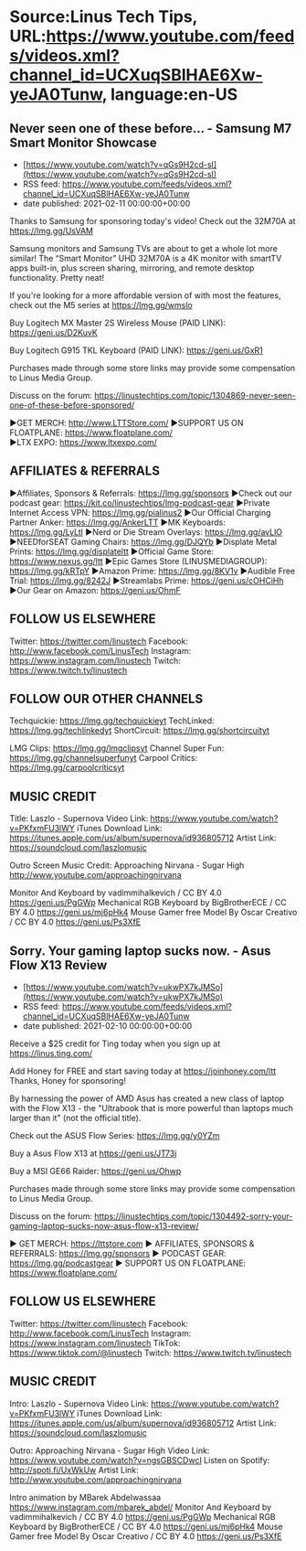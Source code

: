 # Source:Linus Tech Tips, URL:https://www.youtube.com/feeds/videos.xml?channel_id=UCXuqSBlHAE6Xw-yeJA0Tunw, language:en-US

## Never seen one of these before... - Samsung M7 Smart Monitor Showcase
 - [https://www.youtube.com/watch?v=qGs9H2cd-sI](https://www.youtube.com/watch?v=qGs9H2cd-sI)
 - RSS feed: https://www.youtube.com/feeds/videos.xml?channel_id=UCXuqSBlHAE6Xw-yeJA0Tunw
 - date published: 2021-02-11 00:00:00+00:00

Thanks to Samsung for sponsoring today's video! Check out the 32M70A at https://lmg.gg/UsVAM

Samsung monitors and Samsung TVs are about to get a whole lot more similar! The “Smart Monitor” UHD 32M70A is a 4K monitor with smartTV apps built-in, plus screen sharing, mirroring, and remote desktop functionality. Pretty neat!

If you're looking for a more affordable version of with most the features, check out the M5 series at https://lmg.gg/wmslo

Buy Logitech MX Master 2S Wireless Mouse (PAID LINK): https://geni.us/D2KuvK

Buy Logitech G915 TKL Keyboard (PAID LINK): https://geni.us/GxR1

Purchases made through some store links may provide some compensation to Linus Media Group.

Discuss on the forum: https://linustechtips.com/topic/1304869-never-seen-one-of-these-before-sponsored/

►GET MERCH: http://www.LTTStore.com/
►SUPPORT US ON FLOATPLANE: https://www.floatplane.com/  
►LTX EXPO: https://www.ltxexpo.com/   

AFFILIATES & REFERRALS
---------------------------------------------------
►Affiliates, Sponsors & Referrals: https://lmg.gg/sponsors
►Check out our podcast gear: https://kit.co/linustechtips/lmg-podcast-gear
►Private Internet Access VPN: https://lmg.gg/pialinus2
►Our Official Charging Partner Anker: https://lmg.gg/AnkerLTT
►MK Keyboards: https://lmg.gg/LyLtl
►Nerd or Die Stream Overlays: https://lmg.gg/avLlO
►NEEDforSEAT Gaming Chairs: https://lmg.gg/DJQYb
►Displate Metal Prints: https://lmg.gg/displateltt
►Official Game Store: https://www.nexus.gg/ltt
►Epic Games Store (LINUSMEDIAGROUP): https://lmg.gg/kRTpY
►Amazon Prime: https://lmg.gg/8KV1v
►Audible Free Trial: https://lmg.gg/8242J
►Streamlabs Prime: https://geni.us/cOHCiHh
►Our Gear on Amazon: https://geni.us/OhmF

FOLLOW US ELSEWHERE
---------------------------------------------------  
Twitter: https://twitter.com/linustech
Facebook: http://www.facebook.com/LinusTech
Instagram: https://www.instagram.com/linustech
Twitch: https://www.twitch.tv/linustech

FOLLOW OUR OTHER CHANNELS
---------------------------------------------------  
Techquickie: https://lmg.gg/techquickieyt
TechLinked: https://lmg.gg/techlinkedyt
ShortCircuit: https://lmg.gg/shortcircuityt

LMG Clips: https://lmg.gg/lmgclipsyt
Channel Super Fun: https://lmg.gg/channelsuperfunyt
Carpool Critics: https://lmg.gg/carpoolcriticsyt

MUSIC CREDIT
---------------------------------------------------  
Title: Laszlo - Supernova
Video Link: https://www.youtube.com/watch?v=PKfxmFU3lWY
iTunes Download Link: https://itunes.apple.com/us/album/supernova/id936805712
Artist Link: https://soundcloud.com/laszlomusic

Outro Screen Music Credit: Approaching Nirvana - Sugar High http://www.youtube.com/approachingnirvana

Monitor And Keyboard by vadimmihalkevich / CC BY 4.0  https://geni.us/PgGWp
Mechanical RGB Keyboard by BigBrotherECE / CC BY 4.0 https://geni.us/mj6pHk4
Mouse Gamer free Model By Oscar Creativo / CC BY 4.0 https://geni.us/Ps3XfE

## Sorry. Your gaming laptop sucks now. - Asus Flow X13 Review
 - [https://www.youtube.com/watch?v=ukwPX7kJMSo](https://www.youtube.com/watch?v=ukwPX7kJMSo)
 - RSS feed: https://www.youtube.com/feeds/videos.xml?channel_id=UCXuqSBlHAE6Xw-yeJA0Tunw
 - date published: 2021-02-10 00:00:00+00:00

Receive a $25 credit for Ting today when you sign up at https://linus.ting.com/

Add Honey for FREE and start saving today at https://joinhoney.com/ltt
Thanks, Honey for sponsoring!

By harnessing the power of AMD Asus has created a new class of laptop with the Flow X13 - the "Ultrabook that is more powerful than laptops much larger than it" (not the official title).

Check out the ASUS Flow Series: https://lmg.gg/y0YZm

Buy a Asus Flow X13 at https://geni.us/JT73j

Buy a MSI GE66 Raider: https://geni.us/Ohwp

Purchases made through some store links may provide some compensation to Linus Media Group.

Discuss on the forum: https://linustechtips.com/topic/1304492-sorry-your-gaming-laptop-sucks-now-asus-flow-x13-review/

► GET MERCH: https://lttstore.com
► AFFILIATES, SPONSORS & REFERRALS: https://lmg.gg/sponsors
► PODCAST GEAR: https://lmg.gg/podcastgear
► SUPPORT US ON FLOATPLANE: https://www.floatplane.com/

FOLLOW US ELSEWHERE
---------------------------------------------------  
Twitter: https://twitter.com/linustech
Facebook: http://www.facebook.com/LinusTech
Instagram: https://www.instagram.com/linustech
TikTok: https://www.tiktok.com/@linustech
Twitch: https://www.twitch.tv/linustech

MUSIC CREDIT
---------------------------------------------------
Intro: Laszlo - Supernova
Video Link: https://www.youtube.com/watch?v=PKfxmFU3lWY
iTunes Download Link: https://itunes.apple.com/us/album/supernova/id936805712
Artist Link: https://soundcloud.com/laszlomusic

Outro: Approaching Nirvana - Sugar High
Video Link: https://www.youtube.com/watch?v=ngsGBSCDwcI
Listen on Spotify: http://spoti.fi/UxWkUw
Artist Link: http://www.youtube.com/approachingnirvana

Intro animation by MBarek Abdelwassaa https://www.instagram.com/mbarek_abdel/
Monitor And Keyboard by vadimmihalkevich / CC BY 4.0  https://geni.us/PgGWp
Mechanical RGB Keyboard by BigBrotherECE / CC BY 4.0 https://geni.us/mj6pHk4
Mouse Gamer free Model By Oscar Creativo / CC BY 4.0 https://geni.us/Ps3XfE

